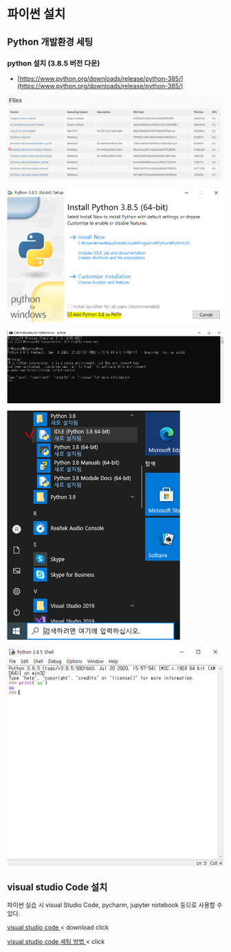 # 파이썬 설치

## Python 개발환경 세팅

### python 설치 \(3.8.5 버전 다운\)

* [https://www.python.org/downloads/release/python-385/](https://www.python.org/downloads/release/python-385/)

![executable installer](../../../.gitbook/assets/image%20%282%29.png)

![PATH &#xCCB4;&#xD06C; &#xD6C4; install Now &#xD074;&#xB9AD; ](../../../.gitbook/assets/image%20%283%29.png)

![window + R -&amp;gt; cmd -&amp;gt; python &#xC785;&#xB825; &#xD6C4; 3.8.5 &#xBC84;&#xC804; &#xC124;&#xCE58; &#xD655;&#xC778;    ](../../../.gitbook/assets/image%20%285%29.png)

![IDLE &#xC2E4;&#xD589; ](../../../.gitbook/assets/image%20%286%29.png)

![&#xAC00;&#xC7A5; &#xAE30;&#xBCF8;&#xC801;&#xC73C;&#xB85C; &#xC4F0;&#xC774;&#xB294; &#xD30C;&#xC774;&#xC36C; &#xD234;](../../../.gitbook/assets/image%20%287%29.png)

## visual studio Code 설치 

파이썬 실습 시 visual Studio Code, pycharm, jupyter notebook 등으로 사용할 수 있다. 

[visual studio  code ](https://code.visualstudio.com/docs/?dv=win)&lt; download click

[visual studio code 세팅 방법 ](https://yjshin.tistory.com/entry/Python-%ED%8C%8C%EC%9D%B4%EC%8D%AC-Visual-Studio-Code-%EA%B0%9C%EB%B0%9C-%ED%99%98%EA%B2%BD-%EA%B5%AC%EC%B6%95)&lt; click





